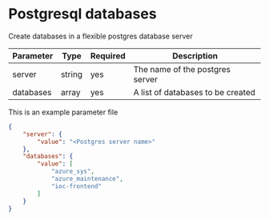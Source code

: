 # Postgresql databases

Create databases in a flexible postgres database server

| Parameter | Type   | Required | Description                       |
|-----------|--------|----------|-----------------------------------|
| server    | string | yes      | The name of the postgres server   |
| databases | array  | yes      | A list of databases to be created |

This is an example parameter file

```json
{
    "server": {
        "value": "<Postgres server name>"
    },
    "databases": {
        "value": [
            "azure_sys",
            "azure_maintenance",
            "ioc-frontend"
        ]
    }
}
```

